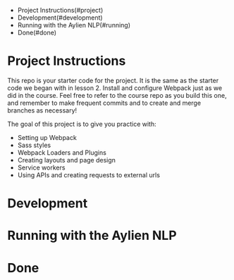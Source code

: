 - Project Instructions(#project)
- Development(#development)
- Running with the Aylien NLP(#running)
- Done(#done)

# Project Instructions

This repo is your starter code for the project. It is the same as the starter
code we began with in lesson 2. Install and configure Webpack just as we did in
the course. Feel free to refer to the course repo as you build this one, and
remember to make frequent commits and to create and merge branches as necessary!

The goal of this project is to give you practice with:

- Setting up Webpack
- Sass styles
- Webpack Loaders and Plugins
- Creating layouts and page design
- Service workers
- Using APIs and creating requests to external urls

# Development

# Running with the Aylien NLP

# Done

